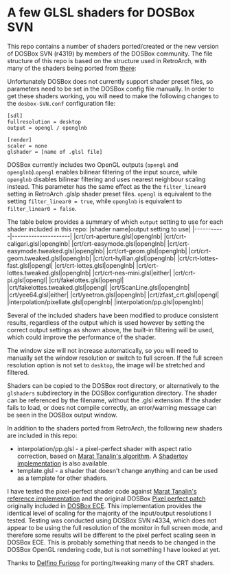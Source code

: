 # A few GLSL shaders for DOSBox SVN

This repo contains a number of shaders ported/created or the new version of DOSBox SVN (r4319) by members of the DOSBox community. The file structure of this repo is based on the structure used in RetroArch, with many of the shaders being ported from [there](https://github.com/libretro/glsl-shaders/):

Unfortunately DOSBox does not currently support shader preset files, so parameters need to be set in the DOSBox config file manually. In order to get these shaders working, you will need to make the following changes to the `dosbox-SVN.conf` configuration file:

    [sdl]
    fullresolution = desktop
    output = opengl / openglnb

    [render]
    scaler = none
    glshader = [name of .glsl file]

DOSBox currently includes two OpenGL outputs (`opengl` and `openglnb`).`opengl` enables bilinear filtering of the input source, while `openglnb` disables bilinear filtering and uses nearest neighbour scaling instead. This parameter has the same effect as the the `filter_linear0` setting in RetroArch .glslp shader preset files. `opengl` is equivalent to the setting `filter_linear0 = true`, while `openglnb` is equivalent to `filter_linear0 = false`.

The table below provides a summary of which `output` setting to use for each shader included in this repo:
|shader name|output setting to use|
|-----------|---------------------|
|crt/crt-aperture.glsl|openglnb|
|crt/crt-caligari.glsl|openglnb|
|crt/crt-easymode.glsl|openglnb|
|crt/crt-easymode.tweaked.glsl|openglnb|
|crt/crt-geom.glsl|openglnb|
|crt/crt-geom.tweaked.glsl|openglnb|
|crt/crt-hyllian.glsl|openglnb|
|crt/crt-lottes-fast.glsl|opengl|
|crt/crt-lottes.glsl|openglnb|
|crt/crt-lottes.tweaked.glsl|openglnb|
|crt/crt-nes-mini.glsl|either|
|crt/crt-pi.glsl|opengl|
|crt/fakelottes.glsl|opengl|
|crt/fakelottes.tweaked.glsl|opengl|
|crt/ScanLine.glsl|openglnb|
|crt/yee64.glsl|either|
|crt/yeetron.glsl|openglnb|
|crt/zfast_crt.glsl|opengl|
|interpolation/pixellate.glsl|openglnb|
|interpolation/pp.glsl|openglnb|

Several of the included shaders have been modified to produce consistent results, regardless of the output which is used however by setting the correct output settings as shown above, the built-in filtering will be used, which could improve the performance of the shader.

The window size will not increase automatically, so you will need to manually set the window resolution or switch to full screen. If the full screen resolution option is not set to `desktop`, the image will be stretched and filtered.

Shaders can be copied to the DOSBox root directory, or alternatively to the `glshaders` subdirectory in the DOSBox configuration directory. The shader can be referenced by the filename, without the .glsl extension. If the shader fails to load, or does not compile correctly, an error/warning message can be seen in the DOSBox output window.

In addition to the shaders ported from RetroArch, the following new shaders are included in this repo:
- interpolation/pp.glsl - a pixel-perfect shader with aspect ratio correction, based on [Marat Tanalin's algorithm](https://tanalin.com/en/articles/integer-scaling/). A [Shadertoy implementation](https://www.shadertoy.com/view/3dsyW7) is also available.
- template.glsl - a shader that doesn't change anything and can be used as a template for other shaders.

I have tested the pixel-perfect shader code against [Marat Tanalin's reference implementation](https://tanalin.com/en/projects/integer-scaling/) and the original DOSBox [Pixel perfect patch](http://www.vogons.org/viewtopic.php?f=32&t=49160) originally included in [DOSBox ECE](https://dosboxece.yesterplay.net/en/). This implementation provides the identical level of scaling for the majority of the input/output resolutions I tested. Testing was conducted using DOSBox SVN r4334, which does not appear to be using the full resolution of the monitor in full screen mode, and therefore some results will be different to the pixel perfect scaling seen in DOSBox ECE. This is probably something that needs to be changed in the DOSBox OpenGL rendering code, but is not something I have looked at yet.

Thanks to [Delfino Furioso](https://www.vogons.org/viewtopic.php?f=32&t=72697) for porting/tweaking many of the CRT shaders.

